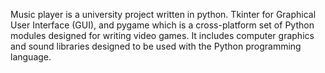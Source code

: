 Music player is a university project written in python. Tkinter for Graphical User Interface (GUI), and pygame which is a cross-platform set of Python modules designed for writing video games. It includes computer graphics and sound libraries designed to be used with the Python programming language.
